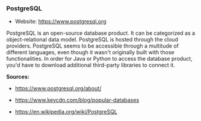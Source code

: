 ### PostgreSQL

-   Website: <https://www.postgresql.org>

PostgreSQL is an open-source database product. It can be categorized as a object-relational data model. PostgreSQL is hosted through the cloud providers. PostgreSQL seems to be accessible through a multitude of different languages, even though it wasn't originally built with those functionalities. In order for Java or Python to access the database product, you'd have to download additional third-party libraries to connect it.

**Sources:**

-   <https://www.postgresql.org/about/>

-   <https://www.keycdn.com/blog/popular-databases>

-   <https://en.wikipedia.org/wiki/PostgreSQL>
